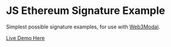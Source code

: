 # JS Ethereum Signature Example

Simplest possible signature examples, for use with [Web3Modal](https://github.com/Web3Modal/web3modal).

[Live Demo Here](https://brunobar79.github.io/js-ethereum-signature-examples/)
